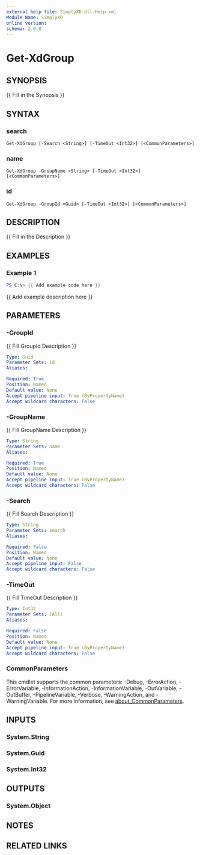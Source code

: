 ```yaml
---
external help file: SimplyXD.dll-Help.xml
Module Name: SimplyXD
online version:
schema: 2.0.0
---
```


# Get-XdGroup

## SYNOPSIS
{{ Fill in the Synopsis }}

## SYNTAX

### search
```
Get-XdGroup [-Search <String>] [-TimeOut <Int32>] [<CommonParameters>]
```

### name
```
Get-XdGroup -GroupName <String> [-TimeOut <Int32>] [<CommonParameters>]
```

### id
```
Get-XdGroup -GroupId <Guid> [-TimeOut <Int32>] [<CommonParameters>]
```

## DESCRIPTION
{{ Fill in the Description }}

## EXAMPLES

### Example 1
```powershell
PS C:\> {{ Add example code here }}
```

{{ Add example description here }}

## PARAMETERS

### -GroupId
{{ Fill GroupId Description }}

```yaml
Type: Guid
Parameter Sets: id
Aliases:

Required: True
Position: Named
Default value: None
Accept pipeline input: True (ByPropertyName)
Accept wildcard characters: False
```

### -GroupName
{{ Fill GroupName Description }}

```yaml
Type: String
Parameter Sets: name
Aliases:

Required: True
Position: Named
Default value: None
Accept pipeline input: True (ByPropertyName)
Accept wildcard characters: False
```

### -Search
{{ Fill Search Description }}

```yaml
Type: String
Parameter Sets: search
Aliases:

Required: False
Position: Named
Default value: None
Accept pipeline input: False
Accept wildcard characters: False
```

### -TimeOut
{{ Fill TimeOut Description }}

```yaml
Type: Int32
Parameter Sets: (All)
Aliases:

Required: False
Position: Named
Default value: None
Accept pipeline input: True (ByPropertyName)
Accept wildcard characters: False
```

### CommonParameters
This cmdlet supports the common parameters: -Debug, -ErrorAction, -ErrorVariable, -InformationAction, -InformationVariable, -OutVariable, -OutBuffer, -PipelineVariable, -Verbose, -WarningAction, and -WarningVariable. For more information, see [about_CommonParameters](http://go.microsoft.com/fwlink/?LinkID=113216).

## INPUTS

### System.String

### System.Guid

### System.Int32

## OUTPUTS

### System.Object
## NOTES

## RELATED LINKS
